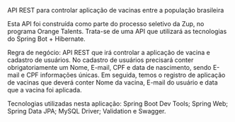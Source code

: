 API REST para controlar aplicação de vacinas entre a população brasileira

Esta API foi construída como parte do processo seletivo da Zup, no programa Orange Talents.
Trata-se de uma API que utilizará as tecnologias do Spring Bot + Hibernate.

Regra de negócio: 
API REST que irá controlar a aplicação de vacina e cadastro de usuários. No cadastro de usuários precisará conter obrigatoriamente um Nome, E-mail, CPF e data de nascimento, sendo E-mail e CPF informações únicas.
Em seguida, temos o registro de aplicação de vacinas que deverá conter Nome da vacina, E-mail do usuário e data que a vacina foi aplicada. 

Tecnologias utilizadas nesta aplicação: Spring Boot Dev Tools; Spring Web; Spring Data JPA; MySQL Driver; Validation e Swagger.
